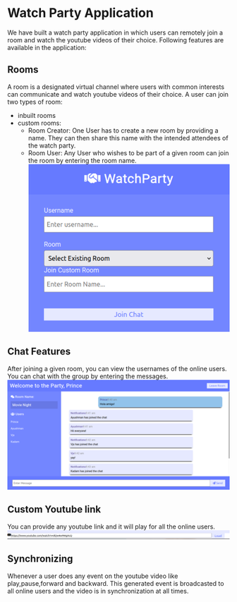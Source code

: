 # Watch Party Application
We have built a watch party application in which users can remotely join a room and watch the youtube videos of their choice. Following features are available in the application:

## Rooms

A room is a designated virtual channel where users with common interests can communicate and watch youtube videos of their choice. A user can join two types of room:
- inbuilt rooms
- custom rooms:
    - Room Creator: One User has to create a new room by providing a name. They can then share this name with the intended attendees of the watch party.
    - Room User: Any User who wishes to be part of a given room can join the room by entering the room name.
![alt text](./images/room_wp.png "Title")

## Chat Features
After joining a given room, you can view the usernames of the online users. You can chat with the group by entering the messages.
![alt text](./images/chat_wp.png "Title")

## Custom Youtube link
You can provide any youtube link and it will play for all the online users.
![alt text](./images/custom_link_wp.png "Title")

## Synchronizing
Whenever a user does any event on the youtube video like play,pause,forward and backward. This generated event is broadcasted to all online users and the video is in synchronization at all times.

